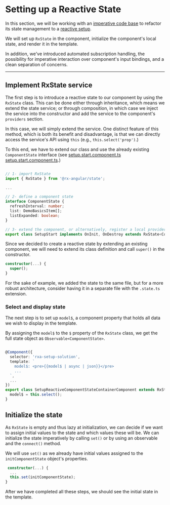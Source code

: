 # Setting up a Reactive State

In this section, we will be working with an [imperative code base][setup.start.component.ts] to refactor
its state management to a [reactive setup][setup.solution.component.ts].

We will set up `RxState` in the component, initialize the component's local state, and render it in the template.

In addition, we've introduced automated subscription handling, the possibility for imperative interaction
over component's input bindings, and a clean separation of concerns.

---

## Implement RxState service

The first step is to introduce a reactive state to our component by using the `RxState` class.
This can be done either through inheritance, which means we extend the state service; or through composition, in which case we inject the service into the constructor and add the service to the component's `providers` section.

In this case, we will simply extend the service.
One distinct feature of this method, which is both its benefit and disadvantage, is that we can directly access the service's API using `this` (e.g., `this.select('prop')`.)

To this end, we have to extend our class and use the already existing `ComponentState` interface (see
[setup.start.component.ts] [setup.start.component.ts].)
```typescript

// 1- import RxState
import { RxState } from '@rx-angular/state';

...

// 2- define a component state
interface ComponentState {
  refreshInterval: number;
  list: DemoBasicsItem[];
  listExpanded: boolean;
}

// 3- extend the component, or alternatively, register a local provider and inject it
export class SetupStart implements OnInit, OnDestroy extends RxState<ComponentState> ... {
```

Since we decided to create a reactive state by extending an existing component, we will need to extend its class definition and call `super()` in the constructor.

```typescript
constructor(...) {
  super();
}
```

For the sake of example, we added the state to the same file, but for a more robust architecture, consider having it in a separate file with the `.state.ts` extension.

### Select and display state

The next step is to set up `model$`, a component property that holds all data we wish to display in the template.

By assigning the `model$` to the `$` property of the `RxState` class, we get the full state object as `Observable<ComponentState>`.

```typescript

@Component({
  selector: 'rxa-setup-solution',
  template: `
    model$: <pre>{{model$ | async | json}}</pre>
    ...
  `,
  ...
})
export class SetupReactiveComponentStateContainerComponent extends RxState<ComponentState> {
  model$ = this.select();
}
```

## Initialize the state

As `RxState` is empty and thus lazy at initialization, we can decide if we want to assign initial values to the state and which values these will be.
We can initialize the state imperatively by calling `set()` or by using an observable and the `connect()` method.

We will use `set()` as we already have initial values assigned to the `initComponentState` object's properties.

```typescript
 constructor(...) {
  ...
  this.set(initComponentState);
}
```

After we have completed all these steps, we should see the initial state in the template.

[setup.start.component.ts]: https://github.com/rx-angular/rx-angular/blob/master/apps/demos/src/app/features/tutorials/basics/1-setup/setup.start.component.ts
[setup.solution.component.ts]: https://github.com/rx-angular/rx-angular/blob/master/apps/demos/src/app/features/tutorials/basics/1-setup/setup.solution.component.ts
